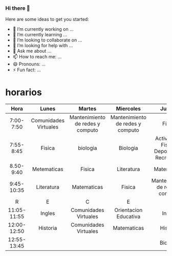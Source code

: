 ### Hi there 👋



Here are some ideas to get you started:

- 🔭 I’m currently working on ...
- 🌱 I’m currently learning ...
- 👯 I’m looking to collaborate on ...
- 🤔 I’m looking for help with ...
- 💬 Ask me about ...
- 📫 How to reach me: ...
- 😄 Pronouns: ...
- ⚡ Fun fact: ...



# horarios


|     Hora    |         Lunes         |              Martes              |             Miercoles            |                    Jueves                    |              Viernes             |
|:-----------:|:---------------------:|:--------------------------------:|:--------------------------------:|:--------------------------------------------:|:--------------------------------:|
|  7:00-7:50  | Comunidades Virtuales | Mantenimiento de redes y computo | Mantenimiento de redes y computo |                    Fisica                    | Mantenimiento de redes y computo |
|  7:55-8:45  |         Fisica        |             biologia             |             Biologia             | Actividades Fisicas Deportivas y Recreativas |             Biologia             |
|  8.50-9:40  |      Metematicas      |              Fisica              |            Literatura            |                  Matematicas                 |            Matematicas           |
|  9:45-10:35 |       Literatura      |            Matematicas           |              Fisica              |       Mantenimiento de redes y computo       |              Fisica              |
|      R      |           E           |                 C                |                 E                |                       S                      |                 O                |
| 11:05-11:55 |         Ingles        |       Comunidades Virtuales      |       Orientacion Educativa      |                    Ingles                    |             Historia             |
| 12:00-12:50 |        Historia       |       Comunidades Virtuales      |            Matematicas           |                   Historia                   |            Literatura            |
| 12:55-13:45 |                       |                                  |                                  |                   Biologia                   |              Ingles              |
